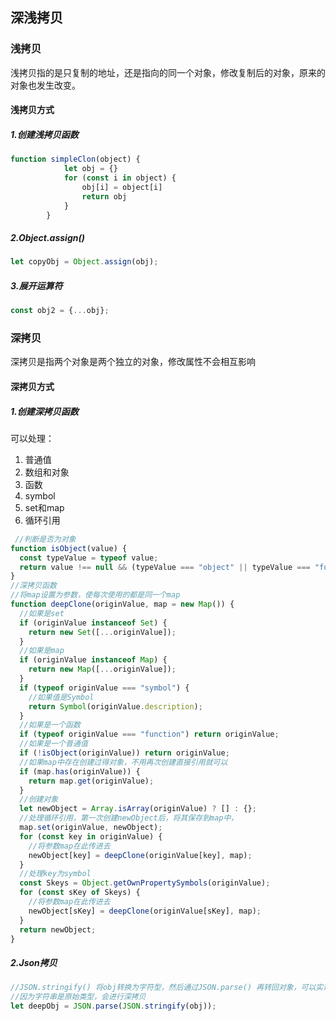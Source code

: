 ## 深浅拷贝

### 浅拷贝

浅拷贝指的是只复制的地址，还是指向的同一个对象，修改复制后的对象，原来的对象也发生改变。

#### 浅拷贝方式

##### 1.创建浅拷贝函数

```js
function simpleClon(object) {
            let obj = {}
            for (const i in object) {
                obj[i] = object[i]
                return obj
            }
        }
```

##### 2.Object.assign()

```js
let copyObj = Object.assign(obj);
```

##### 3.展开运算符

```js
const obj2 = {...obj};
```

### 深拷贝

深拷贝是指两个对象是两个独立的对象，修改属性不会相互影响

#### 深拷贝方式

##### 1.创建深拷贝函数

可以处理：

1. 普通值
2. 数组和对象
3. 函数
4. symbol
5. set和map
6. 循环引用

```js
 //判断是否为对象
function isObject(value) {
  const typeValue = typeof value;
  return value !== null && (typeValue === "object" || typeValue === "function");
}
//深拷贝函数
//将map设置为参数，使每次使用的都是同一个map
function deepClone(originValue, map = new Map()) {
  //如果是set
  if (originValue instanceof Set) {
    return new Set([...originValue]);
  }
  //如果是map
  if (originValue instanceof Map) {
    return new Map([...originValue]);
  }
  if (typeof originValue === "symbol") {
    //如果值是Symbol
    return Symbol(originValue.description);
  }
  //如果是一个函数
  if (typeof originValue === "function") return originValue;
  //如果是一个普通值
  if (!isObject(originValue)) return originValue;
  //如果map中存在创建过得对象，不用再次创建直接引用就可以
  if (map.has(originValue)) {
    return map.get(originValue);
  }
  //创建对象
  let newObject = Array.isArray(originValue) ? [] : {};
  //处理循环引用，第一次创建newObject后，将其保存到map中，
  map.set(originValue, newObject);
  for (const key in originValue) {
    //将参数map在此传进去
    newObject[key] = deepClone(originValue[key], map);
  }
  //处理key为symbol
  const Skeys = Object.getOwnPropertySymbols(originValue);
  for (const sKey of Skeys) {
    //将参数map在此传进去
    newObject[sKey] = deepClone(originValue[sKey], map);
  }
  return newObject;
}
```

##### 2.Json拷贝

```js
//JSON.stringify() 将obj转换为字符型，然后通过JSON.parse() 再转回对象，可以实现深拷贝
//因为字符串是原始类型，会进行深拷贝
let deepObj = JSON.parse(JSON.stringify(obj));
```

